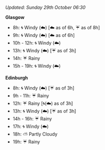 *Updated: Sunday 29th October 06:30*

**Glasgow**

* 8h: :cyclone: Windy (:cloud:) [:cloud: as of 6h, :umbrella: as of 8h]
* 9h: :cyclone: Windy (:cloud:) [:cloud: as of 6h]
* 10h - 12h: :cyclone: Windy (:cloud:)
* 13h: :cyclone: Windy (:cloud:) [:umbrella: as of 3h]
* 14h: :umbrella: Rainy
* 15h - 19h: :cyclone: Windy (:cloud:)

**Edinburgh**

* 8h: :cyclone: Windy (:cloud:) [:umbrella: as of 3h]
* 9h - 11h: :umbrella: Rainy
* 12h: :umbrella: Rainy [:cyclone:(:cloud:) as of 3h]
* 13h: :cyclone: Windy (:cloud:) [:umbrella: as of 3h]
* 14h - 16h: :umbrella: Rainy
* 17h: :cyclone: Windy (:cloud:)
* 18h: :partly_sunny: Partly Cloudy
* 19h: :umbrella: Rainy
